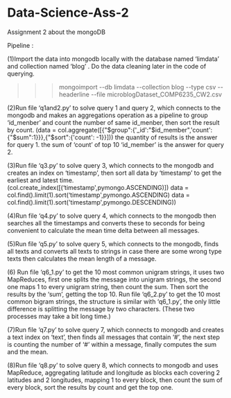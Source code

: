 # Data-Science-Ass-2
Assignment 2 about the mongoDB

Pipeline :

(1)Import the data into mongodb locally with the database named ‘limdata’ and collection named ‘blog’ . Do the data cleaning later in the code of querying.
>>> mongoimport --db limdata --collection blog --type csv --headerline --file microblogDataset_COMP6235_CW2.csv

(2)Run file ‘q1and2.py’ to solve query 1 and query 2, which connects to the mongodb and makes an aggregations operation as a pipeline to group ‘id_menber’ and count the number of same id_menber, then sort the result by count.
	(data = col.aggregate([{"$group":{'_id':"$id_member",'count':{"$sum":1}}},{"$sort":{'count': -1}}]))
the quantity of results is the answer for query 1.
the sum of ‘count’ of top 10 ‘id_member’ is the answer for query 2.

(3)Run file ‘q3.py’ to solve query 3, which connects to the mongodb and creates an index on ‘timestamp’, then sort all data by ‘timestamp’ to get the earliest and latest time.
(col.create_index([(‘timestamp',pymongo.ASCENDING)])
data = col.find().limit(1).sort(‘timestamp',pymongo.ASCENDING)
data = col.find().limit(1).sort('timestamp',pymongo.DESCENDING))


(4)Run file ‘q4.py’ to solve query 4, which connects to the mongodb then searches all the timestamps and converts these to seconds for being convenient  to calculate the mean time delta between all messages.

(5)Run file ‘q5.py’ to solve query 5, which connects to the mongodb, finds all texts and converts all texts to strings in case there are some wrong type texts then calculates the mean length of a message.

(6) Run file ‘q6_1.py’ to get the 10 most common unigram strings, it uses two MapReduces, first one splits the message into unigram strings, the second one maps 1 to every unigram string, then count the sum. Then sort the results by the ‘sum’, getting the top 10. 
   Run file ‘q6_2.py’ to get the 10 most common bigram strings,  the structure is similar with ‘q6_1.py’, the only little difference is splitting the message by two characters.
(These two processes may take a bit long time.)

(7)Run file ‘q7.py’ to solve query 7, which connects to mongodb and creates a text index on ‘text’, then finds all messages that contain ‘#’, the next step is counting the number of ‘#’ within a message, finally computes the sum and the mean.

(8)Run file ‘q8.py’ to solve query 8, which connects to mongodb and uses MapReduce, aggregating latitude and longitude as blocks each covering 2 latitudes and 2 longitudes, mapping 1 to every block, then count the sum of every block, sort the results by count and get the top one.
 